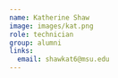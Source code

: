 ```yaml
---
name: Katherine Shaw
image: images/kat.png
role: technician
group: alumni
links:
  email: shawkat6@msu.edu
---
```

